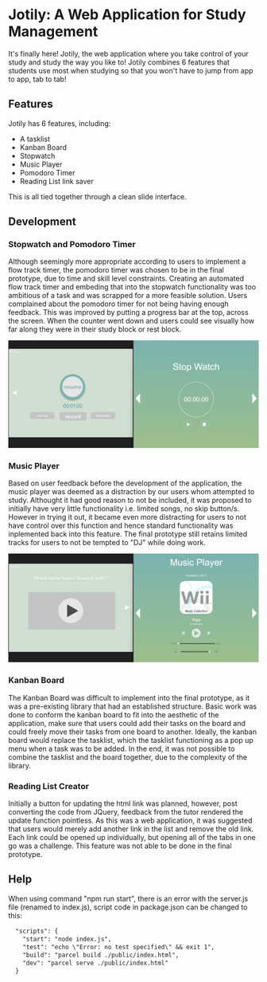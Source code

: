 # Jotily: A Web Application for Study Management
It's finally here! Jotily, the web application where you take control of your study and study the way you like to! Jotily combines 6 features that students use most when studying so that you won't have to jump from app to app, tab to tab!

## Features
Jotily has 6 features, including:
* A tasklist
* Kanban Board
* Stopwatch
* Music Player
* Pomodoro Timer
* Reading List link saver

This is all tied together through a clean slide interface.

## Development

### Stopwatch and Pomodoro Timer 
Although seemingly more appropriate according to users to implement a flow track timer, the pomodoro timer was chosen to be in the final prototype, due to time and skill level constraints. Creating an automated flow track timer and embeding that into the stopwatch functionality was too ambitious of a task and was scrapped for a more feasible solution. Users complained about the pomodoro timer for not being having enough feedback. This was improved by putting a progress bar at the top, across the screen. When the counter went down and users could see visually how far along they were in their study block or rest block.  

![This is the alt text](/public/img/stopwatch%20comparison.png)

### Music Player
Based on user feedback before the development of the application, the music player was deemed as a distraction by our users whom attempted to study. Althought it had good reason to not be included, it was proposed to initially have very little functionality i.e. limited songs, no skip button/s. However in trying it out, it became even more distracting for users to not have control over this function and hence standard functionality was inplemented back into this feature. The final prototype still retains limited tracks for users to not be tempted to  "DJ" while doing work.

![This is the alt text](/public/img/music%20player%20comparison.png)

### Kanban Board
The Kanban Board was difficult to implement into the final prototype, as it was a pre-existing library that had an established structure. Basic work was done to conform the kanban board to fit into the aesthetic of the application, make sure that users could add their tasks on the board and could freely move their tasks from one board to another. Ideally, the kanban board would replace the tasklist, which the tasklist functioning as a pop up menu when a task was to be added. In the end, it was not possible to combine the tasklist and the board together, due to the complexity of the library.

### Reading List Creator
Initially a button for updating the html link was planned, however, post converting the code from JQuery, feedback from the tutor rendered the update function pointless. As this was a web application, it was suggested that users would merely add another link in the list and remove the old link. Each link could be opened up individually, but opening all of the tabs in one go was a challenge. This feature was not able to be done in the final prototype.

## Help
When using command "npm run start", there is an error with the server.js file (renamed to index.js), script code in package.json can be changed to this: 
```
  "scripts": {
    "start": "node index.js",
    "test": "echo \"Error: no test specified\" && exit 1",
    "build": "parcel build ./public/index.html",
    "dev": "parcel serve ./public/index.html"
  }
```
